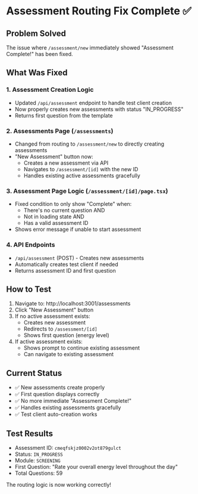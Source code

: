 # Assessment Routing Fix Complete ✅

## Problem Solved

The issue where `/assessment/new` immediately showed "Assessment Complete!" has been fixed.

## What Was Fixed

### 1. **Assessment Creation Logic**

- Updated `/api/assessment` endpoint to handle test client creation
- Now properly creates new assessments with status "IN_PROGRESS"
- Returns first question from the template

### 2. **Assessments Page** (`/assessments`)

- Changed from routing to `/assessment/new` to directly creating assessments
- "New Assessment" button now:
  - Creates a new assessment via API
  - Navigates to `/assessment/[id]` with the new ID
  - Handles existing active assessments gracefully

### 3. **Assessment Page Logic** (`/assessment/[id]/page.tsx`)

- Fixed condition to only show "Complete" when:
  - There's no current question AND
  - Not in loading state AND
  - Has a valid assessment ID
- Shows error message if unable to start assessment

### 4. **API Endpoints**

- `/api/assessment` (POST) - Creates new assessments
- Automatically creates test client if needed
- Returns assessment ID and first question

## How to Test

1. Navigate to: http://localhost:3001/assessments
2. Click "New Assessment" button
3. If no active assessment exists:
   - Creates new assessment
   - Redirects to `/assessment/[id]`
   - Shows first question (energy level)
4. If active assessment exists:
   - Shows prompt to continue existing assessment
   - Can navigate to existing assessment

## Current Status

- ✅ New assessments create properly
- ✅ First question displays correctly
- ✅ No more immediate "Assessment Complete!"
- ✅ Handles existing assessments gracefully
- ✅ Test client auto-creation works

## Test Results

- Assessment ID: `cmeqfskjz0002v2ot879gulct`
- Status: `IN_PROGRESS`
- Module: `SCREENING`
- First Question: "Rate your overall energy level throughout the day"
- Total Questions: 59

The routing logic is now working correctly!
